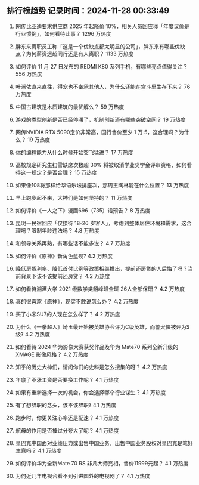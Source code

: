 
## 排行榜趋势 记录时间：2024-11-28 00:33:49
  
  1. 网传比亚迪要求供应商 2025 年起降价 10%，相关人员回应称「年度议价是行业惯例」，如何看待此事？ 1296 万热度
    
  2. 胖东来离职员工称「这是一个优缺点都太明显的公司」，胖东来有哪些优缺点？为何薪资远超同行还是有人离职？ 1133 万热度
    
  3. 如何评价 11 月 27 日发布的 REDMI K80 系列手机，有哪些亮点值得关注？ 556 万热度
    
  4. 叶澜依直来直往，得宠也不奉承其他人，为什么还能在宫斗里生存下来？ 76 万热度
    
  5. 中国古建筑是木质建筑的最优解么？ 59 万热度
    
  6. 游戏的类型创新是否已经停滞了，机制创新还有哪些突破空间？ 19 万热度
    
  7. 网传NVIDIA RTX 5090定价非常高，国行售价至少 1 万 5，这合理吗？为什么？ 19 万热度
    
  8. 你的编程能力从什么时候开始突飞猛进？ 17 万热度
    
  9. 高校规定研究生扫雪缺席次数超 30% 将被取消学业奖学金评审资格，如何看待这一规定？是否合理？ 15 万热度
    
  10. 如果像108将那样给华语乐坛排座次，那周王陶林能在什么位置？ 13 万热度
    
  11. 早上跑步起不来，大神们是如何坚持的？ 11 万热度
    
  12. 如何评价《一人之下》漫画696（735）话预告？ 8 万热度
    
  13. 昆明一民宿回应「仅接待 18-26 岁客人」，考虑到整体居住环境和需求，这合理吗？限制年龄违法吗？ 4.8 万热度
    
  14. 和领导关系再熟，有哪些话不能多说？ 4.7 万热度
    
  15. 如何评价《原神》新角色蓝砚? 4.2 万热度
    
  16. 降低房贷利率、降低首付比例等政策相继推出，提前还房贷的人后悔了吗？当前背景下该不该提前还房贷？ 4.2 万热度
    
  17. 如何看待湘潭大学 2021 级数学类韶峰班全班 26人全部保研？ 4.2 万热度
    
  18. 真的很喜欢《原神》，现实不敢说怎么办？ 4.2 万热度
    
  19. 买了小米SU7的人现在怎么样了？ 4.2 万热度
    
  20. 为什么《一拳超人》埼玉最开始被英雄协会评为C级英雄，而警犬侠被评为S级? 4.2 万热度
    
  21. 如何看待 2024 华为影像大赛获奖作品及华为 Mate70 系列全新升级的 XMAGE 影像风格？ 4.2 万热度
    
  22. 知乎的历史大神们，请问你们的史料是怎么搜集的呀？ 4.2 万热度
    
  23. 年底了不涨工资是否要换工作呢？ 4.1 万热度
    
  24. 如果有重新选择一次的机会，你会选择哪个行业谋生？ 4.1 万热度
    
  25. 有了想辞职的念头，该不该辞职? 4.1 万热度
    
  26. 跑步时，你更关注心率还是配速？ 4.1 万热度
    
  27. 航母的作用是否被过分夸大了呢？ 4.1 万热度
    
  28. 星巴克中国面对业绩压力或出售中国业务，出售中国业务股权对星巴克是笔好生意吗？ 4.1 万热度
    
  29. 如何评价华为全新Mate 70 RS 非凡大师亮相，售价11999元起？ 4.1 万热度
    
  30. 为何近几年电视台看不到引进国外的电视剧了？ 4.1 万热度
    